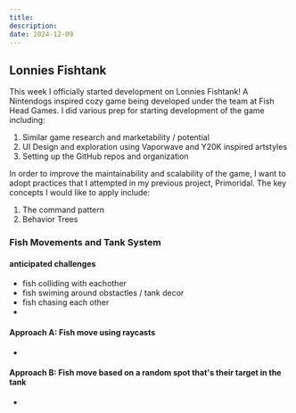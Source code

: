 ```yaml
---
title: 
description: 
date: 2024-12-09
---
```

## Lonnies Fishtank

This week I officially started development on Lonnies Fishtank! A Nintendogs inspired cozy game being developed under the team at Fish Head Games. I did various prep for starting development of the game including:
1. Similar game research and marketability / potential
2. UI Design and exploration using Vaporwave and Y20K inspired artstyles
3. Setting up the GitHub repos and organization

In order to improve the maintainability and scalability of the game, I want to adopt practices that I attempted in my previous project, Primoridal. The key concepts I would like to apply include:
1. The command pattern
2. Behavior Trees


### Fish Movements and Tank System

#### anticipated challenges
- fish colliding with eachother
- fish swiming around obstactles / tank decor
- fish chasing each other
- 

#### Approach A: Fish move using raycasts
- 

#### Approach B: Fish move based on a random spot that's their target in the tank
- 